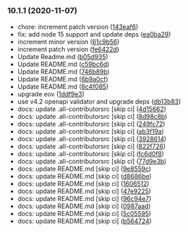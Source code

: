 ## <small>10.1.1 (2020-11-07)</small>

* chore: increment patch version ([143eaf6](https://github.com/cdimascio/generator-express-no-stress-typescript/commit/143eaf6))
* fix: add node 15 support and update deps ([ea0ba29](https://github.com/cdimascio/generator-express-no-stress-typescript/commit/ea0ba29))
* increment minor version ([61c9b56](https://github.com/cdimascio/generator-express-no-stress-typescript/commit/61c9b56))
* increment patch version ([fe6422d](https://github.com/cdimascio/generator-express-no-stress-typescript/commit/fe6422d))
* Update Readme.md ([b05d935](https://github.com/cdimascio/generator-express-no-stress-typescript/commit/b05d935))
* Update README.md ([c59bc6d](https://github.com/cdimascio/generator-express-no-stress-typescript/commit/c59bc6d))
* Update README.md ([746b89b](https://github.com/cdimascio/generator-express-no-stress-typescript/commit/746b89b))
* Update README.md ([6b9a0cf](https://github.com/cdimascio/generator-express-no-stress-typescript/commit/6b9a0cf))
* Update README.md ([6c4f085](https://github.com/cdimascio/generator-express-no-stress-typescript/commit/6c4f085))
* upgrade eov ([1ddf9e3](https://github.com/cdimascio/generator-express-no-stress-typescript/commit/1ddf9e3))
* use v4.2 openapi validator and upgrade deps ([db13b83](https://github.com/cdimascio/generator-express-no-stress-typescript/commit/db13b83))
* docs: update .all-contributorsrc [skip ci] ([4d15662](https://github.com/cdimascio/generator-express-no-stress-typescript/commit/4d15662))
* docs: update .all-contributorsrc [skip ci] ([8d98c8b](https://github.com/cdimascio/generator-express-no-stress-typescript/commit/8d98c8b))
* docs: update .all-contributorsrc [skip ci] ([249fc72](https://github.com/cdimascio/generator-express-no-stress-typescript/commit/249fc72))
* docs: update .all-contributorsrc [skip ci] ([ab3f19a](https://github.com/cdimascio/generator-express-no-stress-typescript/commit/ab3f19a))
* docs: update .all-contributorsrc [skip ci] ([3928614](https://github.com/cdimascio/generator-express-no-stress-typescript/commit/3928614))
* docs: update .all-contributorsrc [skip ci] ([822f726](https://github.com/cdimascio/generator-express-no-stress-typescript/commit/822f726))
* docs: update .all-contributorsrc [skip ci] ([fc6d0f8](https://github.com/cdimascio/generator-express-no-stress-typescript/commit/fc6d0f8))
* docs: update .all-contributorsrc [skip ci] ([77d9e3b](https://github.com/cdimascio/generator-express-no-stress-typescript/commit/77d9e3b))
* docs: update README.md [skip ci] ([9e8559c](https://github.com/cdimascio/generator-express-no-stress-typescript/commit/9e8559c))
* docs: update README.md [skip ci] ([d8686be](https://github.com/cdimascio/generator-express-no-stress-typescript/commit/d8686be))
* docs: update README.md [skip ci] ([1606512](https://github.com/cdimascio/generator-express-no-stress-typescript/commit/1606512))
* docs: update README.md [skip ci] ([47e9225](https://github.com/cdimascio/generator-express-no-stress-typescript/commit/47e9225))
* docs: update README.md [skip ci] ([96c94e7](https://github.com/cdimascio/generator-express-no-stress-typescript/commit/96c94e7))
* docs: update README.md [skip ci] ([0987aad](https://github.com/cdimascio/generator-express-no-stress-typescript/commit/0987aad))
* docs: update README.md [skip ci] ([5c05595](https://github.com/cdimascio/generator-express-no-stress-typescript/commit/5c05595))
* docs: update README.md [skip ci] ([b564724](https://github.com/cdimascio/generator-express-no-stress-typescript/commit/b564724))



